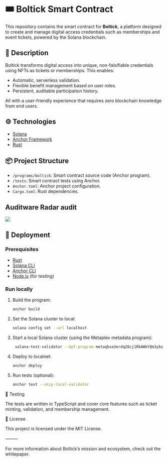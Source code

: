 # 🎟️ Boltick Smart Contract

This repository contains the smart contract for **Boltick**, a platform designed to create and manage digital access credentials such as memberships and event tickets, powered by the Solana blockchain.

## 📌 Description

Boltick transforms digital access into unique, non-falsifiable credentials using NFTs as tickets or memberships. This enables:

- Automatic, serverless validation.
- Flexible benefit management based on user roles.
- Persistent, auditable participation history.

All with a user-friendly experience that requires zero blockchain knowledge from end users.

## ⚙️ Technologies

- [Solana](https://solana.com/)
- [Anchor Framework](https://book.anchor-lang.com/)
- [Rust](https://www.rust-lang.org)

## 📦 Project Structure

- `/programs/boltick`: Smart contract source code (Anchor program).
- `/tests`: Smart contract tests using Anchor.
- `Anchor.toml`: Anchor project configuration.
- `Cargo.toml`: Rust dependencies.

## Auditware Radar audit

<img src="https://img.shields.io/github/actions/workflow/status/franRappazzini/boltick-contracts/action.yml">

## 🚀 Deployment

### Prerequisites

- [Rust](https://www.rust-lang.org/tools/install)
- [Solana CLI](https://docs.solana.com/cli/install-solana-cli-tools)
- [Anchor CLI](https://www.anchor-lang.com/docs/installation)
- [Node.js](https://nodejs.org/en/download/) (for testing)

### Run locally

1. Build the program:

   ```bash
   anchor build
   ```

2. Set the Solana cluster to local:

   ```bash
   solana config set --url localhost
   ```

3. Start a local Solana cluster (using the Metaplex metadata program):

   ```bash
    solana-test-validator --bpf-program metaqbxxUerdq28cj1RbAWkYQm3ybzjb6a8bt518x1s metadata.so --reset
   ```

4. Deploy to localnet:

   ```bash
   anchor deploy
   ```

5. Run tests (optional):

   ```bash
   anchor test --skip-local-validator
   ```

🧪 Testing

The tests are written in TypeScript and cover core features such as ticket minting, validation, and membership management.

📄 License

This project is licensed under the MIT License.

⸻

For more information about Boltick’s mission and ecosystem, check out the whitepaper.
